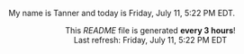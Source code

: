 My name is Tanner and today is Friday, July 11, 5:22 PM EDT.

<p align="center">This <i>README</i> file is generated <b>every 3 hours</b>!</br>Last refresh: Friday, July 11, 5:22 PM EDT<br /></p>
